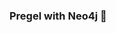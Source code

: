 ### Pregel with Neo4j 🚀



































































































































 

















































































































































































































































































